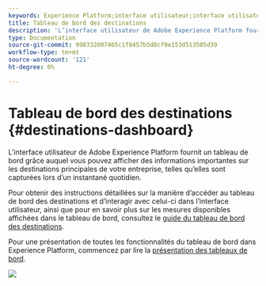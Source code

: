 ```yaml
---
keywords: Experience Platform;interface utilisateur;interface utilisateur;personnalisation;tableau de bord d’utilisation des licences;tableau de bord;utilisation des licences;droits;consommation
title: Tableau de bord des destinations
description: 'L’interface utilisateur de Adobe Experience Platform fournit un tableau de bord grâce auquel vous pouvez afficher des informations importantes sur les destinations principales de votre entreprise. '
type: Documentation
source-git-commit: 998332007465c1f8457b5d8cf0e153d513505d39
workflow-type: tm+mt
source-wordcount: '121'
ht-degree: 0%

---
```



#  Tableau de bord des destinations {#destinations-dashboard}

L’interface utilisateur de Adobe Experience Platform fournit un tableau de bord grâce auquel vous pouvez afficher des informations importantes sur les destinations principales de votre entreprise, telles qu’elles sont capturées lors d’un instantané quotidien.

Pour obtenir des instructions détaillées sur la manière d’accéder au tableau de bord des destinations et d’interagir avec celui-ci dans l’interface utilisateur, ainsi que pour en savoir plus sur les mesures disponibles affichées dans le tableau de bord, consultez le [guide du tableau de bord des destinations](../dashboards/guides/destinations.md).

Pour une présentation de toutes les fonctionnalités du tableau de bord dans Experience Platform, commencez par lire la [présentation des tableaux de bord](../../dashboards/home.md).

![](images/destinations-dashboard/dashboard-overview.png)